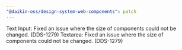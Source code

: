 ```yaml
---
"@daikin-oss/design-system-web-components": patch
---
```


Text Input: Fixed an issue where the size of components could not be changed. (DDS-1279)
Textarea: Fixed an issue where the size of components could not be changed. (DDS-1279)
